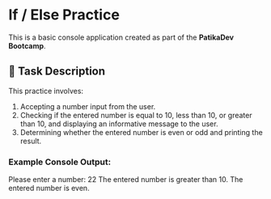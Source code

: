 # If / Else Practice

This is a basic console application created as part of the **PatikaDev Bootcamp**.

## 📜 Task Description

This practice involves:
1. Accepting a number input from the user.
2. Checking if the entered number is equal to 10, less than 10, or greater than 10, and displaying an informative message to the user.
3. Determining whether the entered number is even or odd and printing the result.

### Example Console Output:

Please enter a number: 22 The entered number is greater than 10. The entered number is even.